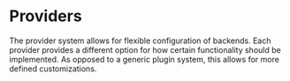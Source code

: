 # Providers

The provider system allows for flexible configuration of backends. Each provider provides a different option for how certain functionality should be implemented. As opposed to a generic plugin system, this allows for more defined customizations. 

